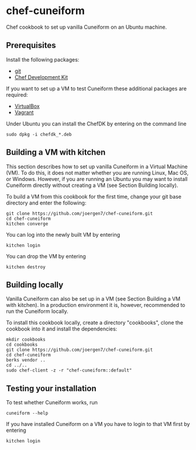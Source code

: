 # chef-cuneiform

Chef cookbook to set up vanilla Cuneiform on an Ubuntu machine.


## Prerequisites

Install the following packages:

- [git](https://git-scm.com/)
- [Chef Development Kit](https://downloads.chef.io/chef-dk/)

If you want to set up a VM to test Cuneiform these additional packages are required:

- [VirtualBox](https://www.virtualbox.org/)
- [Vagrant](https://www.vagrantup.com/)

Under Ubuntu you can install the ChefDK by entering on the command line

    sudo dpkg -i chefdk_*.deb


## Building a VM with kitchen

This section describes how to set up vanilla Cuneiform in a Virtual
Machine (VM). To do this, it does not matter whether you are running Linux,
Mac OS, or Windows. However, if you are running an Ubuntu you may want to
install Cuneiform directly without creating a VM (see Section Building locally).

To build a VM from this cookbook for the first time, change your git
base directory and enter the following:

    git clone https://github.com/joergen7/chef-cuneiform.git
    cd chef-cuneiform
    kitchen converge
    
You can log into the newly built VM by entering

    kitchen login
    
You can drop the VM by entering

    kitchen destroy

## Building locally

Vanilla Cuneiform can also be set up in a VM (see Section Building a VM with kitchen).
In a production environment it is, however, recommended to run the Cuneiform locally.

To install this cookbook locally, create a directory "cookbooks", clone the cookbook
into it and install the dependencies:

    mkdir cookbooks
    cd cookbooks
    git clone https://github.com/joergen7/chef-cuneiform.git
    cd chef-cuneiform
    berks vendor ..
    cd ../..
    sudo chef-client -z -r "chef-cuneiform::default"
    
## Testing your installation

To test whether Cuneiform works, run

    cuneiform --help

If you have installed Cuneiform on a VM you have to login to that VM first by entering

    kitchen login